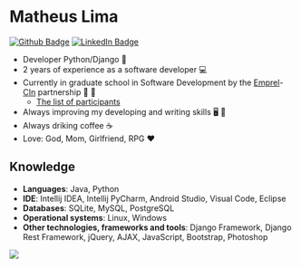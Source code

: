 # Matheus Lima

[![Github Badge](https://img.shields.io/badge/-Repositories-000?style=flat-square&logo=Github&logoColor=white&link=https://github.com/matheuslima25?tab=repositories)](https://github.com/matheuslima25?tab=repositories)
[![LinkedIn Badge](https://img.shields.io/badge/-LinkedIn-blue?style=flat-square&logo=Linkedin&logoColor=white&link=https://www.linkedin.com/in/matheuslima100/?locale=en_US)](https://www.linkedin.com/in/matheuslima100/?locale=en_US)

* Developer Python/Django 🤖
* 2 years of experience as a software developer :computer:
* Currently in graduate school in Software Development by the [Emprel](https://www.emprel.gov.br/)-[CIn](https://portal.cin.ufpe.br/) partnership :office: :school:
  * [The list of participants](https://drive.google.com/file/d/1x07Dd3hSlJWuyPxE1CAtcf6fLM4cMj3m/view)
* Always improving my developing and writing skills 🖥️ 📖
* Always driking coffee ☕
* Love: God, Mom, Girlfriend, RPG ❤️

## Knowledge

- **Languages**: Java, Python
- **IDE**: Intellij IDEA, Intellij PyCharm, Android Studio, Visual Code, Eclipse
- **Databases**: SQLite, MySQL, PostgreSQL
- **Operational systems**: Linux, Windows
- **Other technologies, frameworks and tools**: Django Framework, Django Rest Framework, jQuery, AJAX, JavaScript, Bootstrap, Photoshop

<img align='center' src="https://github-readme-stats.vercel.app/api?username=matheuslima25&show_icons=true&title_color=2124B3&icon_color=2124B3&hide_border=true&custom_title=Matheus Lima — GitHub stats">
